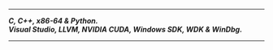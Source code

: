 -----------------
___C, C++, x86-64 & Python.___      
___Visual Studio, LLVM, NVIDIA CUDA, Windows SDK, WDK & WinDbg.___    

---------------
